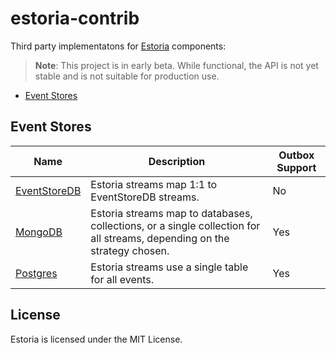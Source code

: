# estoria-contrib

Third party implementatons for [Estoria](https://github.com/go-estoria/estoria) components:

>**Note**: This project is in early beta. While functional, the API is not yet stable and is not suitable for production use.

- [Event Stores](#event-stores)

## Event Stores

| Name | Description | Outbox Support |
|------|-------------| ------ |
| [EventStoreDB](./eventstoredb/eventstore) | Estoria streams map 1:1 to EventStoreDB streams. | No |
| [MongoDB](./mongodb/eventstore) | Estoria streams map to databases, collections, or a single collection for all streams, depending on the strategy chosen. | Yes |
| [Postgres](./postgres/eventstore) | Estoria streams use a single table for all events. | Yes |

## License

Estoria is licensed under the MIT License.

